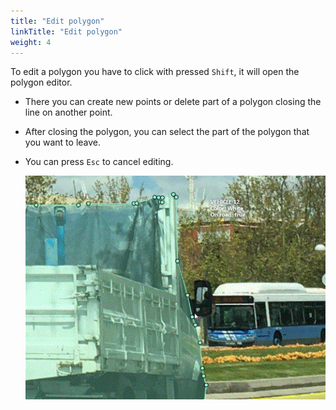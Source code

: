 ```yaml
---
title: "Edit polygon"
linkTitle: "Edit polygon"
weight: 4
---
```


To edit a polygon you have to click with pressed `Shift`, it will open the polygon editor.

- There you can create new points or delete part of a polygon closing the line on another point.
- After closing the polygon, you can select the part of the polygon that you want to leave.
- You can press `Esc` to cancel editing.

  ![](/images/gif007_mapillary_vistas.gif)